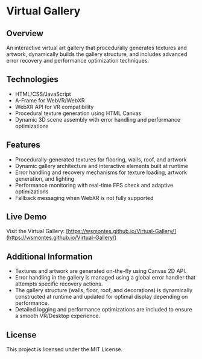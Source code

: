 # Virtual Gallery

## Overview
An interactive virtual art gallery that procedurally generates textures and artwork, dynamically builds the gallery structure, and includes advanced error recovery and performance optimization techniques.

## Technologies
- HTML/CSS/JavaScript
- A-Frame for WebVR/WebXR
- WebXR API for VR compatibility
- Procedural texture generation using HTML Canvas
- Dynamic 3D scene assembly with error handling and performance optimizations

## Features
- Procedurally-generated textures for flooring, walls, roof, and artwork
- Dynamic gallery architecture and interactive elements built at runtime
- Error handling and recovery mechanisms for texture loading, artwork generation, and lighting
- Performance monitoring with real-time FPS check and adaptive optimizations
- Fallback messaging when WebXR is not fully supported

## Live Demo
Visit the Virtual Gallery: [https://wsmontes.github.io/Virtual-Gallery/](https://wsmontes.github.io/Virtual-Gallery/)

## Additional Information
- Textures and artwork are generated on-the-fly using Canvas 2D API.
- Error handling in the gallery is managed using a global error handler that attempts specific recovery actions.
- The gallery structure (walls, floor, roof, and decorations) is dynamically constructed at runtime and updated for optimal display depending on performance.
- Detailed logging and performance optimizations are included to ensure a smooth VR/Desktop experience.

## License
This project is licensed under the MIT License.
